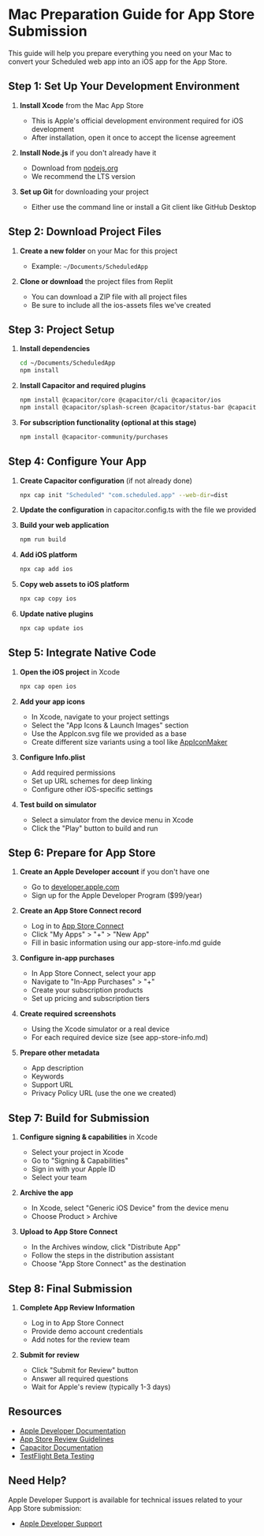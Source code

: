 # Mac Preparation Guide for App Store Submission

This guide will help you prepare everything you need on your Mac to convert your Scheduled web app into an iOS app for the App Store.

## Step 1: Set Up Your Development Environment

1. **Install Xcode** from the Mac App Store
   - This is Apple's official development environment required for iOS development
   - After installation, open it once to accept the license agreement

2. **Install Node.js** if you don't already have it
   - Download from [nodejs.org](https://nodejs.org/)
   - We recommend the LTS version

3. **Set up Git** for downloading your project
   - Either use the command line or install a Git client like GitHub Desktop

## Step 2: Download Project Files

1. **Create a new folder** on your Mac for this project
   - Example: `~/Documents/ScheduledApp`

2. **Clone or download** the project files from Replit
   - You can download a ZIP file with all project files
   - Be sure to include all the ios-assets files we've created

## Step 3: Project Setup

1. **Install dependencies**
   ```bash
   cd ~/Documents/ScheduledApp
   npm install
   ```

2. **Install Capacitor and required plugins**
   ```bash
   npm install @capacitor/core @capacitor/cli @capacitor/ios
   npm install @capacitor/splash-screen @capacitor/status-bar @capacitor/app
   ```

3. **For subscription functionality (optional at this stage)**
   ```bash
   npm install @capacitor-community/purchases
   ```

## Step 4: Configure Your App

1. **Create Capacitor configuration** (if not already done)
   ```bash
   npx cap init "Scheduled" "com.scheduled.app" --web-dir=dist
   ```

2. **Update the configuration** in capacitor.config.ts with the file we provided

3. **Build your web application**
   ```bash
   npm run build
   ```

4. **Add iOS platform**
   ```bash
   npx cap add ios
   ```

5. **Copy web assets to iOS platform**
   ```bash
   npx cap copy ios
   ```

6. **Update native plugins**
   ```bash
   npx cap update ios
   ```

## Step 5: Integrate Native Code

1. **Open the iOS project** in Xcode
   ```bash
   npx cap open ios
   ```

2. **Add your app icons**
   - In Xcode, navigate to your project settings
   - Select the "App Icons & Launch Images" section
   - Use the AppIcon.svg file we provided as a base
   - Create different size variants using a tool like [AppIconMaker](https://appiconmaker.co/)

3. **Configure Info.plist**
   - Add required permissions
   - Set up URL schemes for deep linking
   - Configure other iOS-specific settings

4. **Test build on simulator**
   - Select a simulator from the device menu in Xcode
   - Click the "Play" button to build and run

## Step 6: Prepare for App Store

1. **Create an Apple Developer account** if you don't have one
   - Go to [developer.apple.com](https://developer.apple.com)
   - Sign up for the Apple Developer Program ($99/year)

2. **Create an App Store Connect record**
   - Log in to [App Store Connect](https://appstoreconnect.apple.com)
   - Click "My Apps" > "+" > "New App"
   - Fill in basic information using our app-store-info.md guide

3. **Configure in-app purchases**
   - In App Store Connect, select your app
   - Navigate to "In-App Purchases" > "+"
   - Create your subscription products
   - Set up pricing and subscription tiers

4. **Create required screenshots**
   - Using the Xcode simulator or a real device
   - For each required device size (see app-store-info.md)

5. **Prepare other metadata**
   - App description
   - Keywords
   - Support URL
   - Privacy Policy URL (use the one we created)

## Step 7: Build for Submission

1. **Configure signing & capabilities** in Xcode
   - Select your project in Xcode
   - Go to "Signing & Capabilities"
   - Sign in with your Apple ID
   - Select your team

2. **Archive the app**
   - In Xcode, select "Generic iOS Device" from the device menu
   - Choose Product > Archive

3. **Upload to App Store Connect**
   - In the Archives window, click "Distribute App"
   - Follow the steps in the distribution assistant
   - Choose "App Store Connect" as the destination

## Step 8: Final Submission

1. **Complete App Review Information**
   - Log in to App Store Connect
   - Provide demo account credentials
   - Add notes for the review team

2. **Submit for review**
   - Click "Submit for Review" button
   - Answer all required questions
   - Wait for Apple's review (typically 1-3 days)

## Resources

- [Apple Developer Documentation](https://developer.apple.com/documentation/)
- [App Store Review Guidelines](https://developer.apple.com/app-store/review/guidelines/)
- [Capacitor Documentation](https://capacitorjs.com/docs)
- [TestFlight Beta Testing](https://developer.apple.com/testflight/)

## Need Help?

Apple Developer Support is available for technical issues related to your App Store submission:
- [Apple Developer Support](https://developer.apple.com/support/)